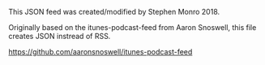 This JSON feed was created/modified by Stephen Monro 2018.

Originally based on the itunes-podcast-feed from Aaron Snoswell, this file creates JSON instread of RSS.

https://github.com/aaronsnoswell/itunes-podcast-feed


